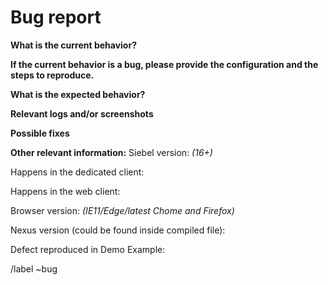 <!-- Before creating an issue please make sure you are using the latest version. -->

# Bug report


<!-- Proivide summary -->


**What is the current behavior?**


**If the current behavior is a bug, please provide the configuration and the steps to reproduce.**


<!-- The most helpful is a minimal reproduction with instructions on how to reproduce -->
<!-- Please add small code snippets directly into this issue -->

**What is the expected behavior?**


<!-- "It should work" is not a helpful explanation -->
<!-- Explain exactly how it should behave -->

**Relevant logs and/or screenshots**


<!-- Paste any relevant logs - please use code blocks (```) to format console output, logs, and code -->


**Possible fixes**


<!-- If you can, link to the line of code that might be responsible for the problem -->


**Other relevant information:**
Siebel version: *(16+)*

Happens in the dedicated client:

Happens in the web client:   

Browser version: *(IE11/Edge/latest Chome and Firefox)*

Nexus version (could be found inside compiled file): 

Defect reproduced in Demo Example:

/label ~bug

